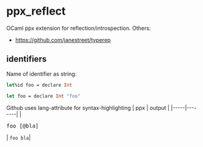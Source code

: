 # ppx_reflect
OCaml ppx extension for reflection/introspection.
Others:
- https://github.com/janestreet/typerep

## identifiers
Name of identifier as string:

~~~ocaml
let%id foo = declare Int
~~~

~~~ocaml
let foo = declare Int "foo"
~~~

Github uses lang-attribute for syntax-highlighting
| ppx | output |
|-----|--------|
|<pre lang="ocaml">foo [@bla]</pre>| `foo bla`|
